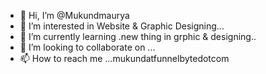 - 👋 Hi, I’m @Mukundmaurya
- 👀 I’m interested in Website & Graphic Designing...
- 🌱 I’m currently learning .new thing in grphic & designing..
- 💞️ I’m looking to collaborate on ...
- 📫 How to reach me ...mukundatfunnelbytedotcom 

<!---
Mukundmaurya/Mukundmaurya is a ✨ special ✨ repository because its `README.md` (this file) appears on your GitHub profile.
You can click the Preview link to take a look at your changes.
--->
